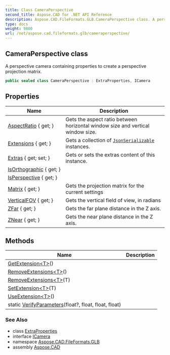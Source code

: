 ```yaml
---
title: Class CameraPerspective
second_title: Aspose.CAD for .NET API Reference
description: Aspose.CAD.FileFormats.GLB.CameraPerspective class. A perspective camera containing properties to create a perspective projection matrix
type: docs
weight: 9800
url: /net/aspose.cad.fileformats.glb/cameraperspective/
---
```

## CameraPerspective class

A perspective camera containing properties to create a perspective projection matrix.

```csharp
public sealed class CameraPerspective : ExtraProperties, ICamera
```

## Properties

| Name | Description |
| --- | --- |
| [AspectRatio](../../aspose.cad.fileformats.glb/cameraperspective/aspectratio/) { get; } | Gets the aspect ratio between horizontal window size and vertical window size. |
| [Extensions](../../aspose.cad.fileformats.glb/extraproperties/extensions/) { get; } | Gets a collection of [`JsonSerializable`](../../aspose.cad.fileformats.glb.io/jsonserializable/) instances. |
| [Extras](../../aspose.cad.fileformats.glb/extraproperties/extras/) { get; set; } | Gets or sets the extras content of this instance. |
| [IsOrthographic](../../aspose.cad.fileformats.glb/cameraperspective/isorthographic/) { get; } |  |
| [IsPerspective](../../aspose.cad.fileformats.glb/cameraperspective/isperspective/) { get; } |  |
| [Matrix](../../aspose.cad.fileformats.glb/cameraperspective/matrix/) { get; } | Gets the projection matrix for the current settings |
| [VerticalFOV](../../aspose.cad.fileformats.glb/cameraperspective/verticalfov/) { get; } | Gets the vertical field of view, in radians |
| [ZFar](../../aspose.cad.fileformats.glb/cameraperspective/zfar/) { get; } | Gets the far plane distance in the Z axis. |
| [ZNear](../../aspose.cad.fileformats.glb/cameraperspective/znear/) { get; } | Gets the near plane distance in the Z axis. |

## Methods

| Name | Description |
| --- | --- |
| [GetExtension&lt;T&gt;](../../aspose.cad.fileformats.glb/extraproperties/getextension/)() |  |
| [RemoveExtensions&lt;T&gt;](../../aspose.cad.fileformats.glb/extraproperties/removeextensions/)() |  |
| [RemoveExtensions&lt;T&gt;](../../aspose.cad.fileformats.glb/extraproperties/removeextensions/)(T) |  |
| [SetExtension&lt;T&gt;](../../aspose.cad.fileformats.glb/extraproperties/setextension/)(T) |  |
| [UseExtension&lt;T&gt;](../../aspose.cad.fileformats.glb/extraproperties/useextension/)() |  |
| static [VerifyParameters](../../aspose.cad.fileformats.glb/cameraperspective/verifyparameters/)(float?, float, float, float) |  |

### See Also

* class [ExtraProperties](../extraproperties/)
* interface [ICamera](../icamera/)
* namespace [Aspose.CAD.FileFormats.GLB](../../aspose.cad.fileformats.glb/)
* assembly [Aspose.CAD](../../)


